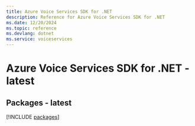 ```yaml
---
title: Azure Voice Services SDK for .NET
description: Reference for Azure Voice Services SDK for .NET
ms.date: 12/20/2024
ms.topic: reference
ms.devlang: dotnet
ms.service: voiceservices
---
```

# Azure Voice Services SDK for .NET - latest
## Packages - latest
[!INCLUDE [packages](voice-services-index.md)]